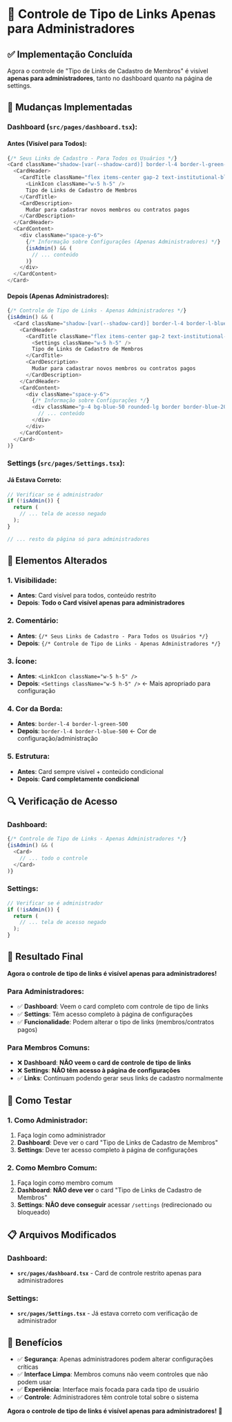 # 🔐 Controle de Tipo de Links Apenas para Administradores

## ✅ **Implementação Concluída**

Agora o controle de "Tipo de Links de Cadastro de Membros" é visível **apenas para administradores**, tanto no dashboard quanto na página de settings.

## 🔧 **Mudanças Implementadas**

### **Dashboard (`src/pages/dashboard.tsx`):**

#### **Antes (Visível para Todos):**
```typescript
{/* Seus Links de Cadastro - Para Todos os Usuários */}
<Card className="shadow-[var(--shadow-card)] border-l-4 border-l-green-500 mb-6">
  <CardHeader>
    <CardTitle className="flex items-center gap-2 text-institutional-blue">
      <LinkIcon className="w-5 h-5" />
      Tipo de Links de Cadastro de Membros
    </CardTitle>
    <CardDescription>
      Mudar para cadastrar novos membros ou contratos pagos
    </CardDescription>
  </CardHeader>
  <CardContent>
    <div className="space-y-6">
      {/* Informação sobre Configurações (Apenas Administradores) */}
      {isAdmin() && (
        // ... conteúdo
      )}
    </div>
  </CardContent>
</Card>
```

#### **Depois (Apenas Administradores):**
```typescript
{/* Controle de Tipo de Links - Apenas Administradores */}
{isAdmin() && (
  <Card className="shadow-[var(--shadow-card)] border-l-4 border-l-blue-500 mb-6">
    <CardHeader>
      <CardTitle className="flex items-center gap-2 text-institutional-blue">
        <Settings className="w-5 h-5" />
        Tipo de Links de Cadastro de Membros
      </CardTitle>
      <CardDescription>
        Mudar para cadastrar novos membros ou contratos pagos
      </CardDescription>
    </CardHeader>
    <CardContent>
      <div className="space-y-6">
        {/* Informação sobre Configurações */}
        <div className="p-4 bg-blue-50 rounded-lg border border-blue-200">
          // ... conteúdo
        </div>
      </div>
    </CardContent>
  </Card>
)}
```

### **Settings (`src/pages/Settings.tsx`):**

#### **Já Estava Correto:**
```typescript
// Verificar se é administrador
if (!isAdmin()) {
  return (
    // ... tela de acesso negado
  );
}

// ... resto da página só para administradores
```

## 🎯 **Elementos Alterados**

### **1. Visibilidade:**
- **Antes**: Card visível para todos, conteúdo restrito
- **Depois**: **Todo o Card visível apenas para administradores**

### **2. Comentário:**
- **Antes**: `{/* Seus Links de Cadastro - Para Todos os Usuários */}`
- **Depois**: `{/* Controle de Tipo de Links - Apenas Administradores */}`

### **3. Ícone:**
- **Antes**: `<LinkIcon className="w-5 h-5" />`
- **Depois**: `<Settings className="w-5 h-5" />` ← Mais apropriado para configuração

### **4. Cor da Borda:**
- **Antes**: `border-l-4 border-l-green-500`
- **Depois**: `border-l-4 border-l-blue-500` ← Cor de configuração/administração

### **5. Estrutura:**
- **Antes**: Card sempre visível + conteúdo condicional
- **Depois**: **Card completamente condicional**

## 🔍 **Verificação de Acesso**

### **Dashboard:**
```typescript
{/* Controle de Tipo de Links - Apenas Administradores */}
{isAdmin() && (
  <Card>
    // ... todo o controle
  </Card>
)}
```

### **Settings:**
```typescript
// Verificar se é administrador
if (!isAdmin()) {
  return (
    // ... tela de acesso negado
  );
}
```

## 🎉 **Resultado Final**

**Agora o controle de tipo de links é visível apenas para administradores!**

### **Para Administradores:**
- ✅ **Dashboard**: Veem o card completo com controle de tipo de links
- ✅ **Settings**: Têm acesso completo à página de configurações
- ✅ **Funcionalidade**: Podem alterar o tipo de links (membros/contratos pagos)

### **Para Membros Comuns:**
- ❌ **Dashboard**: **NÃO veem o card de controle de tipo de links**
- ❌ **Settings**: **NÃO têm acesso à página de configurações**
- ✅ **Links**: Continuam podendo gerar seus links de cadastro normalmente

## 🚀 **Como Testar**

### **1. Como Administrador:**
1. Faça login como administrador
2. **Dashboard**: Deve ver o card "Tipo de Links de Cadastro de Membros"
3. **Settings**: Deve ter acesso completo à página de configurações

### **2. Como Membro Comum:**
1. Faça login como membro comum
2. **Dashboard**: **NÃO deve ver** o card "Tipo de Links de Cadastro de Membros"
3. **Settings**: **NÃO deve conseguir** acessar `/settings` (redirecionado ou bloqueado)

## 📋 **Arquivos Modificados**

### **Dashboard:**
- **`src/pages/dashboard.tsx`** - Card de controle restrito apenas para administradores

### **Settings:**
- **`src/pages/Settings.tsx`** - Já estava correto com verificação de administrador

## 🎯 **Benefícios**

- ✅ **Segurança**: Apenas administradores podem alterar configurações críticas
- ✅ **Interface Limpa**: Membros comuns não veem controles que não podem usar
- ✅ **Experiência**: Interface mais focada para cada tipo de usuário
- ✅ **Controle**: Administradores têm controle total sobre o sistema

**Agora o controle de tipo de links é visível apenas para administradores!** 🔐
